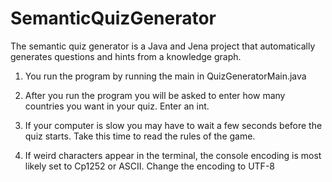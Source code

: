 # SemanticQuizGenerator
The semantic quiz generator is a Java and Jena project that automatically generates questions and hints from a knowledge graph. 

1. You run the program by running the main in QuizGeneratorMain.java

2. After you run the program you will be asked to enter how many countries you want in your quiz. Enter an int.

3. If your computer is slow you may have to wait a few seconds before the quiz starts. Take this time to read the rules of the game.

4. If weird characters appear in the terminal, the console encoding is most likely set to Cp1252 or ASCII. Change the encoding to UTF-8